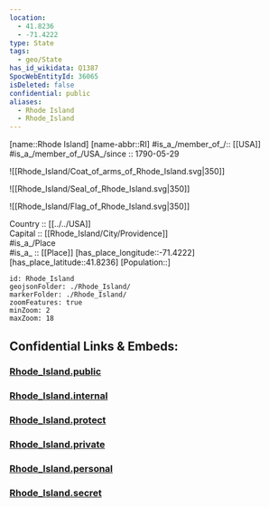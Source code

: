 ```yaml
---
location:
  - 41.8236
  - -71.4222
type: State
tags:
  - geo/State
has_id_wikidata: Q1387
SpocWebEntityId: 36065
isDeleted: false
confidential: public
aliases:
  - Rhode Island
  - Rhode_Island
---
```

[name::Rhode Island] 
[name-abbr::RI] 
#is_a_/member_of_/:: [[USA]]
#is_a_/member_of_/USA_/since :: 1790-05-29  


![[Rhode_Island/Coat_of_arms_of_Rhode_Island.svg|350]] 

![[Rhode_Island/Seal_of_Rhode_Island.svg|350]] 

![[Rhode_Island/Flag_of_Rhode_Island.svg|350]] 


Country :: [[../../USA]]  
Capital :: [[Rhode_Island/City/Providence]]  
#is_a_/Place  
#is_a_ :: [[Place]] 
[has_place_longitude::-71.4222] 
[has_place_latitude::41.8236] 
[Population::] 



```leaflet
id: Rhode_Island
geojsonFolder: ./Rhode_Island/
markerFolder: ./Rhode_Island/
zoomFeatures: true 
minZoom: 2 
maxZoom: 18
```


## Confidential Links & Embeds: 

### [Rhode_Island.public](/_public/\Earth\Continent\America~North\USA\USA~EasternRhode_Island.public.md) 

### [Rhode_Island.internal](/_internal/\Earth\Continent\America~North\USA\USA~EasternRhode_Island.internal.md) 

### [Rhode_Island.protect](/_protect/\Earth\Continent\America~North\USA\USA~EasternRhode_Island.protect.md) 

### [Rhode_Island.private](/_private/\Earth\Continent\America~North\USA\USA~EasternRhode_Island.private.md) 

### [Rhode_Island.personal](/_personal/\Earth\Continent\America~North\USA\USA~EasternRhode_Island.personal.md) 

### [Rhode_Island.secret](/_secret/\Earth\Continent\America~North\USA\USA~EasternRhode_Island.secret.md)

